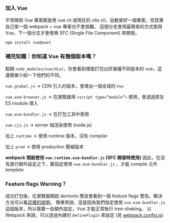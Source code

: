 ### 加入 Vue

平常開發 Vue 專案都是用 vue cli 或現在的 vite cli，自動架好一個專案，但其實自己架一個 webpack + vue 專案也不會很難。
這個分支會用最簡易的方式使用 Vue，下一個分支才會使用 SFC (Single File Component) 來開發。

`npm install vue@next`

### 補充知識：你知道 Vue 有幾個版本嗎？

點開 `node_modules/vue/dist`，你會看到裡面打包出好幾種不同版本的 vue，這邊簡單介紹一下他們的不同。

`vue.global.js` → CDN 引入的版本，會導出一個全域的 `Vue`

`vue.esm-browser.js` → 在瀏覽器用 `<script type=”module”>` 使用，會透過原生 ES module 導入

`vue.esm-bundler.js` → 在打包工具中使用

`vue.cjs.js` → server 端渲染使用 (node.js)

加上 `runtime` → 使用 runtime 版本，沒有 compiler

加上 `prod` → 使用 production 壓縮版本

**webpack 預設使用 `vue.runtime.esm-bundler.js` (SFC 開發時使用)**
因此，在沒有進行額外設定之下，要指定使用 `vue.esm-bundler.js` ，才能 compile 元件 template

### Feature flags Warning？

成功打包後，在瀏覽器開啟 devtools 應該會看到一個 feature flags 警告。解決方法可以看[這裡的說明](https://github.com/vuejs/core/tree/main/packages/vue#bundler-build-feature-flags)。
簡單來說，這是因為我們指定使用 `vue.esm-bundler.js` 這個版本，所以需要一些額外設定，Vue 才能正常執行 tree-shaking。
以 Webpack 來說，可以透過內建的 `DefinePlugin` 來設定 (見 [webpack.config.js](https://github.com/jackielin7789978/webpack-from-ground-up/blob/07_vue/webpack.config.js))
